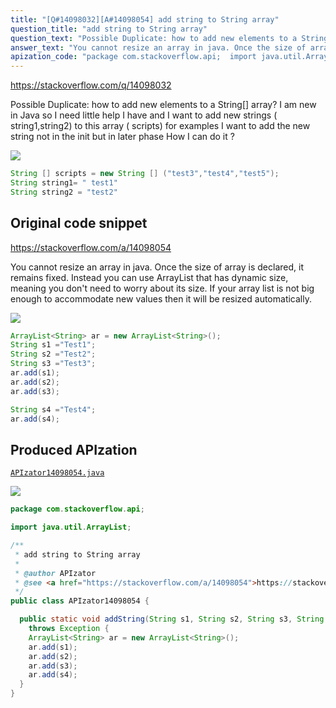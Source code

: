 ```yaml
---
title: "[Q#14098032][A#14098054] add string to String array"
question_title: "add string to String array"
question_text: "Possible Duplicate: how to add new elements to a String[] array? I am new in Java so I need little help I have and I want to add new strings ( string1,string2) to this array ( scripts)  for examples I want to add the new string not in the init but in later phase How I can do it ?"
answer_text: "You cannot resize an array in java. Once the size of array is declared, it remains fixed. Instead you can use ArrayList that has dynamic size, meaning you don't need to worry about its size. If your array list is not big enough to accommodate new values then it will be resized automatically."
apization_code: "package com.stackoverflow.api;  import java.util.ArrayList;  /**  * add string to String array  *  * @author APIzator  * @see <a href=\"https://stackoverflow.com/a/14098054\">https://stackoverflow.com/a/14098054</a>  */ public class APIzator14098054 {    public static void addString(String s1, String s2, String s3, String s4)     throws Exception {     ArrayList<String> ar = new ArrayList<String>();     ar.add(s1);     ar.add(s2);     ar.add(s3);     ar.add(s4);   } }"
---
```


https://stackoverflow.com/q/14098032

Possible Duplicate:
how to add new elements to a String[] array?
I am new in Java so I need little help
I have
and I want to add new strings ( string1,string2) to this array ( scripts)  for examples
I want to add the new string not in the init but in later phase
How I can do it ?


<div class="code-logo"><img src="/stackoverflow.png" /></div>

```java
String [] scripts = new String [] ("test3","test4","test5");
String string1= " test1"
String string2 = "test2"
```


## Original code snippet

https://stackoverflow.com/a/14098054

You cannot resize an array in java.
Once the size of array is declared, it remains fixed.
Instead you can use ArrayList that has dynamic size, meaning you don&#x27;t need to worry about its size. If your array list is not big enough to accommodate new values then it will be resized automatically.

<div class="code-logo"><img src="/stackoverflow.png" /></div>

```java
ArrayList<String> ar = new ArrayList<String>();
String s1 ="Test1";
String s2 ="Test2";
String s3 ="Test3";
ar.add(s1);
ar.add(s2);
ar.add(s3);

String s4 ="Test4";
ar.add(s4);
```

## Produced APIzation

[`APIzator14098054.java`](https://github.com/blind-papers/apization-temp-data/raw/main/search/APIzator14098054.java)

<div class="code-logo"><img src="/apizator.png" /></div>

```java
package com.stackoverflow.api;

import java.util.ArrayList;

/**
 * add string to String array
 *
 * @author APIzator
 * @see <a href="https://stackoverflow.com/a/14098054">https://stackoverflow.com/a/14098054</a>
 */
public class APIzator14098054 {

  public static void addString(String s1, String s2, String s3, String s4)
    throws Exception {
    ArrayList<String> ar = new ArrayList<String>();
    ar.add(s1);
    ar.add(s2);
    ar.add(s3);
    ar.add(s4);
  }
}

```